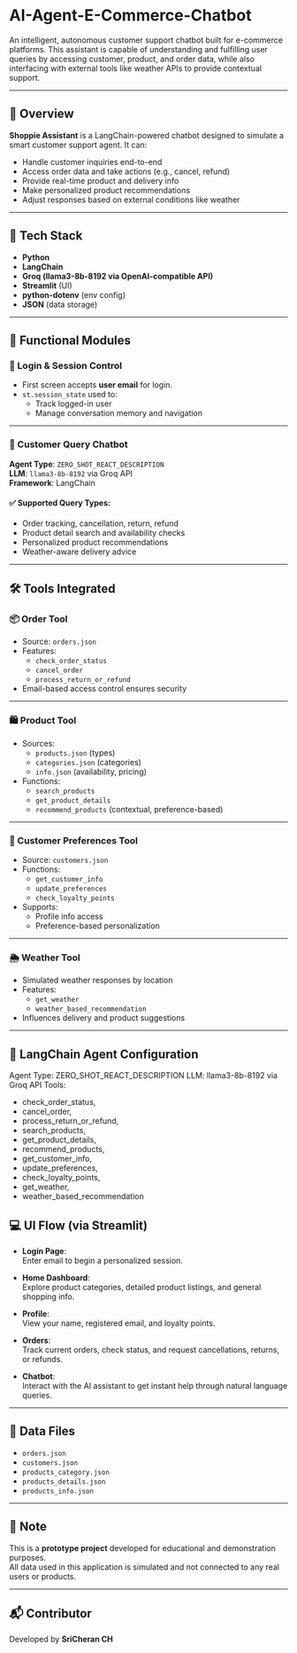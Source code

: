 # AI-Agent-E-Commerce-Chatbot

An intelligent, autonomous customer support chatbot built for e-commerce platforms. This assistant is capable of understanding and fulfilling user queries by accessing customer, product, and order data, while also interfacing with external tools like weather APIs to provide contextual support.

---

## 🚀 Overview

**Shoppie Assistant** is a LangChain-powered chatbot designed to simulate a smart customer support agent. It can:

- Handle customer inquiries end-to-end
- Access order data and take actions (e.g., cancel, refund)
- Provide real-time product and delivery info
- Make personalized product recommendations
- Adjust responses based on external conditions like weather

---

## 🧰 Tech Stack

- **Python**
- **LangChain**
- **Groq (llama3-8b-8192 via OpenAI-compatible API)**
- **Streamlit** (UI)
- **python-dotenv** (env config)
- **JSON** (data storage)

---

## 🔐 Functional Modules

### 🔑 Login & Session Control
- First screen accepts **user email** for login.
- `st.session_state` used to:
  - Track logged-in user
  - Manage conversation memory and navigation

---

### 💬 Customer Query Chatbot

**Agent Type**: `ZERO_SHOT_REACT_DESCRIPTION`  
**LLM**: `llama3-8b-8192` via Groq API  
**Framework**: LangChain

#### ✅ Supported Query Types:
- Order tracking, cancellation, return, refund
- Product detail search and availability checks
- Personalized product recommendations
- Weather-aware delivery advice

---

## 🛠️ Tools Integrated

### 📦 Order Tool
- Source: `orders.json`
- Features:
  - `check_order_status`
  - `cancel_order`
  - `process_return_or_refund`
- Email-based access control ensures security

---

### 🛍️ Product Tool
- Sources:
  - `products.json` (types)
  - `categories.json` (categories)
  - `info.json` (availability, pricing)
- Functions:
  - `search_products`
  - `get_product_details`
  - `recommend_products` (contextual, preference-based)

---

### 👤 Customer Preferences Tool
- Source: `customers.json`
- Functions:
  - `get_customer_info`
  - `update_preferences`
  - `check_loyalty_points`
- Supports:
  - Profile info access
  - Preference-based personalization

---

### 🌦️ Weather Tool
- Simulated weather responses by location
- Features:
  - `get_weather`
  - `weather_based_recommendation`
- Influences delivery and product suggestions

---

## 🧠 LangChain Agent Configuration

Agent Type: ZERO_SHOT_REACT_DESCRIPTION
LLM: llama3-8b-8192 via Groq API
Tools: 
- check_order_status,
- cancel_order,
- process_return_or_refund,
- search_products,
- get_product_details,
- recommend_products,
- get_customer_info,
- update_preferences,
- check_loyalty_points,
- get_weather,
- weather_based_recommendation


## 💻 UI Flow (via Streamlit)

- **Login Page**:  
  Enter email to begin a personalized session.

- **Home Dashboard**:  
  Explore product categories, detailed product listings, and general shopping info.

- **Profile**:  
  View your name, registered email, and loyalty points.

- **Orders**:  
  Track current orders, check status, and request cancellations, returns, or refunds.

- **Chatbot**:  
  Interact with the AI assistant to get instant help through natural language queries.

---

## 📁 Data Files

- `orders.json`
- `customers.json`
- `products_category.json`
- `products_details.json`
- `products_info.json`

---

## 📌 Note

This is a **prototype project** developed for educational and demonstration purposes.  
All data used in this application is simulated and not connected to any real users or products.

---

## 📬 Contributor

Developed by **SriCheran CH**  
